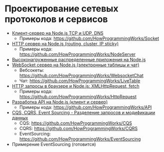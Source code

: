 # Проектирование сетевых протоколов и сервисов

- [Клиент-сервер на Node.js TCP и UDP, DNS](https://youtu.be/bHn-wTlTTR0)
  - Примеры кода: https://github.com/HowProgrammingWorks/Socket
- [HTTP сервер на Node.js (routing, cluster, IP sticky)](https://youtu.be/7Ufxj0oTaUo)
  - Примеры кода: https://github.com/HowProgrammingWorks/NodeServer
- [Высоконагруженные распределенные приложения на Node.js](https://youtu.be/7tfZDABPvVs)
- [WebSocket сервер на Node.js (электронные таблицы и чат)](https://youtu.be/Sf7ln3n16ws)
  - Вебсокеты: https://github.com/HowProgrammingWorks/WebsocketChat
  - Чат: https://github.com/HowProgrammingWorks/LiveTable
- [HTTP запросы в браузере и Node.js: XMLHttpRequest, fetch](https://youtu.be/wMMki2FEYGY)
  - Примеры кода: https://github.com/HowProgrammingWorks/HttpRequest
- [Разработка API на Node.js (клиент и сервер)](https://youtu.be/-az912XBCu8)
  - Примеры кода: https://github.com/HowProgrammingWorks/API
- [CQS, CQRS, Event Sourcing - Разделение запросов и модификации данных](https://youtu.be/T2tRc80Q8Qw)
  - CQS: https://github.com/HowProgrammingWorks/CQS
  - CQRS: https://github.com/HowProgrammingWorks/CQRS
  - EventSourcing: https://github.com/HowProgrammingWorks/EventSourcing
- Примерение EventSourcing (готовится)
